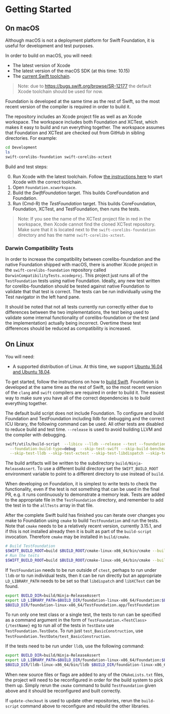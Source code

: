 # Getting Started

## On macOS

Although macOS is not a deployment platform for Swift Foundation, it is useful for development and test purposes.

In order to build on macOS, you will need:

* The latest version of Xcode
* The latest version of the macOS SDK (at this time: 10.15)
* The [current Swift toolchain](https://swift.org/download/#snapshots).

> Note: due to https://bugs.swift.org/browse/SR-12177 the default Xcode toolchain should be used for now.

Foundation is developed at the same time as the rest of Swift, so the most recent version of the compiler is required in order to build it.

The repository includes an Xcode project file as well as an Xcode workspace. The workspace includes both Foundation and XCTest, which makes it easy to build and run everything together. The workspace assumes that Foundation and XCTest are checked out from GitHub in sibling directories. For example:

```sh
cd Development
ls
swift-corelibs-foundation swift-corelibs-xctest
```

Build and test steps:

0. Run Xcode with the latest toolchain. Follow [the instructions here](https://www.swift.org/install/macos/#installation-via-swiftorg-package-installer) to start Xcode with the correct toolchain.
0. Open `Foundation.xcworkspace`.
0. Build the _SwiftFoundation_ target. This builds CoreFoundation and Foundation.
0. Run (Cmd-R) the _TestFoundation_ target. This builds CoreFoundation, Foundation, XCTest, and TestFoundation, then runs the tests.

> Note: If you see the name of the XCTest project file in red in the workspace, then Xcode cannot find the cloned XCTest repository. Make sure that it is located next to the `swift-corelibs-foundation` directory and has the name `swift-corelibs-xctest`.

### Darwin Compatibility Tests

In order to increase the compatibility between corelibs-foundation and the native Foundation shipped with macOS, there is another Xcode project in the `swift-corelibs-foundation` repository called `DarwinCompatibilityTests.xcodeproj`. This project just runs all of the `TestFoundation` tests using native Foundation. Ideally, any new test written for corelibs-foundation should be tested against
native Foundation to validate that that test is correct. The tests can be run individually using the Test navigator in the left hand pane.

It should be noted that not all tests currently run correctly either due to differences between the two implementations, the test being used to validate some
internal functionality of corelibs-foundation or the test (and the implementation) actually being incorrect. Overtime these test differences should be reduced as compatibility is increased.


## On Linux

You will need:

* A supported distribution of Linux. At this time, we support [Ubuntu 16.04 and Ubuntu 18.04](http://www.ubuntu.com).

To get started, follow the instructions on how to [build Swift](https://github.com/apple/swift/blob/main/docs/HowToGuides/GettingStarted.md#building-the-project-for-the-first-time). Foundation is developed at the same time as the rest of Swift, so the most recent version of the `clang` and `swift` compilers are required in order to build it. The easiest way to make sure you have all of the correct dependencies is to build everything together.

The default build script does not include Foundation. To configure and build Foundation and TestFoundation including lldb for debugging and the correct ICU library, the following command can be used. All other tests are disabled to reduce build and test time. `--release` is used to avoid building LLVM and the compiler with debugging.

```sh
swift/utils/build-script  --libicu --lldb --release --test --foundation --xctest \
  --foundation-build-type=debug  --skip-test-swift --skip-build-benchmarks \
  --skip-test-lldb --skip-test-xctest --skip-test-libdispatch --skip-test-libicu --skip-test-cmark
```

The build artifacts will be written to the subdirectory `build/Ninja-ReleaseAssert`. To use a different build directory set the `SWIFT_BUILD_ROOT` environment variable to point to a different directory to use instead of `build`.

When developing on Foundation, it is simplest to write tests to check the functionality, even if the test is not something that can be used in the final PR, e.g. it runs continuously to demonstrate a memory leak. Tests are added
to the appropriate file in the  `TestFoundation` directory, and remember to add the test in to the `allTests` array in that file.

After the complete Swift build has finished you can iterate over changes you make to Foundation using `cmake` to build `TestFoundation` and run the tests.
Note that `cmake` needs to be a relatively recent version, currently 3.15.1, and if this is not installed already
then it is built as part of the `build-script` invocation. Therefore `cmake` may be installed in `build/cmake`.

```sh
# Build TestFoundation
$SWIFT_BUILD_ROOT=build $BUILD_ROOT/cmake-linux-x86_64/bin/cmake --build $BUILD_ROOT/Ninja-ReleaseAssert/foundation-linux-x86_64/ -v -- -j4 TestFoundation
# Run the tests
$SWIFT_BUILD_ROOT=build $BUILD_ROOT/cmake-linux-x86_64/bin/cmake --build $BUILD_ROOT/Ninja-ReleaseAssert/foundation-linux-x86_64/ -v -- -j4 test
```

If `TestFoundation` needs to be run outside of `ctest`, perhaps to run under `lldb`  or to run individual tests, then it can be run directly but an appropriate `LD_LIBRARY_PATH`
needs to be set so that `libdispatch` and `libXCTest` can be found.

```sh
export BUILD_DIR=build/Ninja-ReleaseAssert
export LD_LIBRARY_PATH=$BUILD_DIR/foundation-linux-x86_64/Foundation:$BUILD_DIR/xctest-linux-x86_64:$BUILD_DIR/libdispatch-linux-x86_64
$BUILD_DIR/foundation-linux-x86_64/TestFoundation.app/TestFoundation
```

To run only one test class or a single test, the tests to run can be specified as a command argument in the form of `TestFoundation.<TestClass>{/testName}` eg to run all of the tests in `TestDate` use
`TestFoundation.TestDate`. To run just `test_BasicConstruction`, use `TestFoundation.TestDate/test_BasicConstruction`.

If the tests need to be run under `lldb`, use the following command:

```sh
export BUILD_DIR=build/Ninja-ReleaseAssert
export LD_LIBRARY_PATH=$BUILD_DIR/foundation-linux-x86_64/Foundation:$BUILD_DIR/xctest-linux-x86_64:$BUILD_DIR/libdispatch-linux-x86_64
$BUILD_DIR/lldb-linux-x86_64/bin/lldb $BUILD_DIR/foundation-linux-x86_64/TestFoundation.app/TestFoundation
```

When new source files or flags are added to any of the `CMakeLists.txt` files, the project will need to be reconfigured in order for the build system to pick them up. Simply rerun the `cmake` command to build `TestFoundation` given above and it should be reconfigured and built correctly. 

If `update-checkout` is used to update other repositories, rerun the `build-script` command above to reconfigure and rebuild the other libraries.

